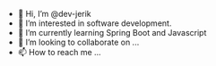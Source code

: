 - 👋 Hi, I’m @dev-jerik
- 👀 I’m interested in software development.
- 🌱 I’m currently learning Spring Boot and Javascript
- 💞️ I’m looking to collaborate on ...
- 📫 How to reach me ...

<!---
dev-jerik/dev-jerik is a ✨ special ✨ repository because its `README.md` (this file) appears on your GitHub profile.
You can click the Preview link to take a look at your changes.
--->
